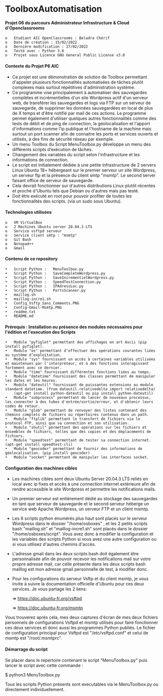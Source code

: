 # ToolboxAutomatisation

#### Projet 06 du parcours Administrateur Infrastructure & Cloud d'Openclassrooms

	o	Etudiant AIC OpenClassrooms : Beladra Chérif
	o	Date de création : 15/02/2022
	o	Dernière modification : 27/02/2022
	o	Testé avec : Python 3.8
	o	Projet sous Licence GNU General Public License v3.0


#### Contexte du Projet P6 AIC
  
 - Ce projet est une démonstration de solution de Toolbox 
   permettant d'appeler plusieurs fonctionnalités automatisées de tâches plutôt complexes 
   mais surtout répétitives d'administration système.
 - Ce programme vise principalement à automatiser des sauvegardes complètes et incrémentielles d'un site Wordpress actif d'un serveur web, 
   de transférer les sauvegardes et logs via FTP sur un serveur de sauvegarde, de supprimer les données sauvegardées en local de plus de X temps
   et d'être notifié par mail de ces actions.
   Le programme permet également d'utiliser quelques autres fonctionnalités comme des tests de débit et de ping de connection, 
   la géolocalisation et l'apport d'informations comme l'ip publique et l'hostname de la machine mais surtout un port scanner 
   afin de connaitre les ports et services ouverts et utilisés, à des fins de sécurité réseau par exemple. 
 - Un menu Toolbox du Script MenuToolbox.py développe un menu 
   des différents scripts d’exécution de tâches.
 - Changement des variables du script selon l'infrastructure et les informations de connection.
 - Le script est initialement dédiée à une petite infrastructure de 2 servers Linux Ubuntu 18+ 
   hébergeant sur le premier serveur un site Wordpress, un serveur ftp et la présence du client 
   smtp "msmtp". Le second server faisant office de serveur de sauvegarde.
 - Cela devrait fonctionner sur d'autres distributions Linux plutôt récentes et proche 
   d'Ubuntu tels que Debian ou d'autres mais pas testé.
 - Doit être exécuté en root pour pouvoir profiter de toutes les fonctionnalités des scripts. (via un sudo sous Ubuntu).


#### Technologies utilisées

	o   VM VirtualBox
	o   2 Machines Ubuntu server 20.04.3 LTS
	o   Service vsftpd serveur
	o   Service client smtp : "msmtp"
	o   Git Bash
	o   Notepad++
	o   Gmail

#### Contenu de ce repository

	•   Script Python :   MenuToolbox.py
	•   Script Python :   SaveCompleteWordpress.py
	•   Script Python :   SaveIncrementielWordpress.py
	•   Script Python :   SpeedTestConnection.py
	•   Script Python :   IPAdressLoc.py
	•   Script Python :   PortsScanner.py
	•   maillog.sh
	•   maillog-incre1.sh
	•   Config_Vsftp_Sans_Comments.PNG
	•   Config-Gmail-Msmtp.PNG
	•   readme.txt
	•   README.md

#### Prérequis : Installation ou présence des modules nécessaires pour l'édition et l'execution des Scripts  

	•   Module "pyfiglet" permettant des affichages en art Ascii (pip install pyfiglet).
	•   Module "os" permettant d’effectuer des opérations courantes liées au système d’exploitation.
	•   Module "sys" fournissant un accès à certaines variables utilisées et maintenues par l'interpréteur, et à des fonctions interagissant fortement avec ce dernier.
	•   Module "time" fournissant différentes fonctions liées au temps.
	•   Module "datetime" fournissant des classes permettant de manipuler les dates et les heures.
	•   Module "dateutil" fournissant de puissantes extensions au module standard datetime. (from dateutil.relativedelta import relativedelta)
	    (apt-get install python-dateutil ou pip install python-dateutil)
	•   Module "subprocess" permettant de lancer de nouveaux processus, les connecter à des tubes d'entrée/sortie/erreur, et d'obtenir leurs codes de retour.
	•   Module "glob" permettant de renvoyer des listes contenant des chemins complets de fichiers ou répertoires contenus dans un path.
	•   Module "ftplib" permettant le transfert de fichiers via le protocol FTP, ainsi que sa connection et son utilisation.
	•   Module "shutil" permettant des opérations sur les fichiers et ensembles de fichiers, telles que des copies et des déplacements de fichiers.
	•   Module "speedtest" permettant de tester sa connection internet. (apt-get install speedtest-cli)
	•   Module "geocoder" permettant de fournir des informations de géolocalisation. (pip install geocoder)
	•   Module "socket" permettant de manipuler les interfaces socket.


#### Configuration des machines cibles

- Les machines cibles sont deux Ubuntu Server 20.04.3 LTS reliés en local avec ip fixes et accès à une connection internet extérieure afin de rendre accessible le site Wordpress et permettre les notifications mails.
- Un premier serveur est entièrement dédié au stockage des sauvegardes en tant que serveur de sauvegarde et le second serveur héberge un service web Apache Wordpress, un serveur FTP et un client msmtp.
- Les 6 scripts python énumérés plus haut sont placés sur le serveur Wordpress dans le dossier "/home/osboxes" , et les 2 petits scripts bash "maillog.sh" et "maillog-incre1.sh"
sont placés dans le dossier "/home/osboxes/script". Vous avez donc à modifier la configuration et les variables des scripts Python si vous avez une autre configuration ou 
si vous utilisez d'autres chemins d'accès.
- L'adresse gmail dans les deux scripts bash doit également être personnalisée afin de pouvoir recevoir les notifications mail sur votre propre adresse mail, car celle présente dans les deux scripts bash maillog est mon adresse gmail personnelle de test, à modifier donc.
- Pour les configurations du serveur Vsftp et du client msmtp, je vous invite à suivre la documentation officielle d'Ubuntu pour ces deux services. Je vous partage les 2 liens:

	=>	https://doc.ubuntu-fr.org/vsftpd
	
	=>	https://doc.ubuntu-fr.org/msmtp
	
Vous trouverez après cela, mes deux captures d'écran de mes deux fichiers personnels de configurations Vsftpd et msmtp utilisés pour faire fonctionner ces deux services et donc aussi les programmes Python publiés. Le fichier de configuration principal pour Vsftpd est "/etc/vsftpd.conf" et celui de msmtp est "/root/.msmtprc".

#### Démarrage du script

Se placer dans le repertoire contenant le script "MenuToolbox.py" puis lancer le script avec cette commande :

$ python3 MenuToolbox.py

Tous les scripts Python présents sont executables via le MenuToolbox.py ou directement individuellement.
